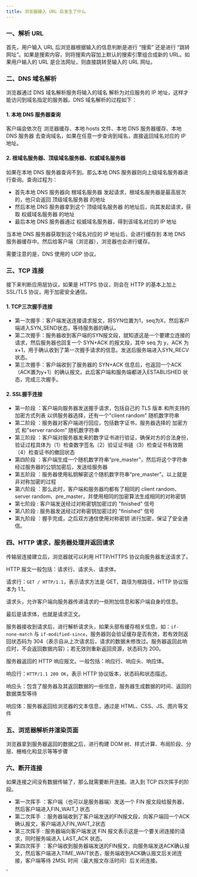 ```yaml
---
title: 浏览器输入 URL 后发生了什么
---
```


### 一、解析 URL

首先，用户输入 URL 后浏览器根据输入的信息判断是进行 “搜索” 还是进行 “跳转网址”。如果是搜索内容，则将搜索内容加上默认的搜索引擎组合成新的 URL。如果用户输入的 URL 是合法网址，则直接跳转至输入的 URL 网址。

### 二、DNS 域名解析

浏览器通过 DNS 域名解析服务将输入的域名 解析为对应服务的 IP 地址，这样才能访问到域名指定的服务器。DNS 域名解析的过程如下：

#### 1. 本地 DNS 服务器查询

客户端会依次在 浏览器缓存、本地 hosts 文件、本地 DNS 服务器缓存、本地 DNS 服务器 去查询域名，如果在任意一步查询到域名，直接返回域名对应的 IP 地址。

#### 2. 根域名服务器、顶级域名服务器、权威域名服务器

如果在本地 DNS 服务器查询不到。那么本地 DNS 服务器则向上级域名服务器进行查询。查询过程为：

- 首先本地 DNS 服务器向 根域名服务器 发起请求，根域名服务器是最高层次的，他只会返回 顶级域名服务器 的地址
- 然后本地 DNS 服务器拿到这个 顶级域名服务器 的地址后，向其发起请求，获取 权威域名服务器 的地址
- 最后本地 DNS 服务器通过 权威域名服务器，得到该域名对应的 IP 地址

当本地 DNS 服务器获取到这个域名对应的 IP 地址后，会进行缓存到 本地 DNS 服务器缓存中。然后给客户端（浏览器），浏览器也会进行缓存。

需要注意的是，DNS 使用的 UDP 协议。

### 三、TCP 连接

接下来判断应用层协议，如果是 HTTPS 协议，则会在 HTTP 的基本上加上 SSL/TLS 协议，用于加密安全通信。

#### 1. TCP三次握手连接

- 第一次握手：客户端发送连接请求报文，将SYN位置为1，seq为X，然后客户端进入SYN_SEND状态，等待服务器的确认。
- 第二次握手：服务器收到客户端的SYN报文段，就知道这是一个要建立连接的请求，然后服务器也回复一个 SYN+ACK 的报文段，其中 seq 为 y，ACK 为 x+1，用于确认收到了第一次握手请求的信息。发送后服务端进入SYN_RECV状态。
- 第三次握手：客户端收到了服务器的 SYN+ACK 信息后，也返回一个ACK（ACK置为y+1）的确认报文。此后客户端和服务端都进入ESTABLISHED 状态，完成三次握手。

#### 2. SSL握手连接

- 第一阶段 ：客户端向服务器发送握手请求，包括自己的 TLS 版本 和所支持的 加密方式列表 以供服务器选择，还有一个"client random" 随机数字符串
- 第二阶段 ：服务器对客户端进行回应，包括数字证书，服务器选择的 加密方式 和"server random" 随机数字符串
- 第三阶段 ：客户端对服务器发来的数字证书进行验证，确保对方的合法身份，验证过程具体为（1）检查数字签名（2）验证证书链（3）检查证书有效期（4）检查证书的撤回状态
- 第四阶段 ：客户端生成一个随机数字符串“pre_master”，然后将这个字符串经过服务器的公钥加密后，发送给服务器
- 第五阶段 ：服务器使用私钥解密这个随机数字符串“pre_master”。以上就是非对称加密的过程
- 第六阶段 ：那么此时，客户端和服务器均都有了相同的 client random、server random、pre_master，并使用相同的加密算法生成相同的对称密钥
- 第七阶段 : 客户端发送经过对称密钥加密过的 "finished" 信号
- 第八阶段 : 服务器发送经过对称密钥加密过的 "finished" 信号
- 第九阶段 ：握手完成，之后双方通信使用对称密钥 进行加密，保证了安全通信。

### 四、HTTP 请求，服务器处理并返回请求

传输层连接建立后，浏览器就可以利用 HTTP/HTTPS 协议向服务器发送请求了。

HTTP 报文一般包括：请求行、请求头、请求体。

请求行：`GET / HTTP/1.1`，表示请求方法是 GET，路径为根路径，HTTP 协议版本为 1.1。

请求头，允许客户端向服务器传递请求的一些附加信息和客户端自身的信息。

最后是请求体，也就是请求正文。

服务器接收到请求后，进行解析请求头，如果头部有缓存相关信息，如：`if-none-match` 与 `if-modified-since`，服务器则会验证缓存是否有效，若有效则返回状态码为 304（表示自从上次请求后，请求的数据未修改过。服务器返回此响应时，不会返回数据内容）；若无效则重新返回资源，状态码为 200。

服务器返回的 HTTP 响应报文。一般包括：响应行、响应头、响应体。

响应行：`HTTP/1.1 200 OK`，表示 HTTP 协议版本，状态码和状态描述。

响应头：包含了服务器及其返回数据的一些信息，服务器生成数据的时间、返回的数据类型等待

响应体：服务器返回给浏览器的文本信息，通过是 HTML、CSS、JS、图片等文件

### 五、浏览器解析并渲染页面

浏览器拿到服务器返回的数据之后，进行构建 DOM 树、样式计算、布局阶段、分层、栅格化和显示等等步骤

### 六、断开连接

如果连接之间没有数据传输了，那么就需要断开连接。进入到 TCP 四次挥手的阶段。

- 第一次挥手 ：客户端（也可以是服务器端）发送一个 FIN 报文段给服务器，然后客户端进入FIN_WAIT_1 状态
- 第二次挥手 ：服务器端收到了客户端发送的FIN报文段，向客户端回一个ACK确认报文，客户端进入FIN_WAIT_2状态
- 第三次挥手 : 服务器端向客户端发送 FIN 报文表示这是一个要关闭连接的请求，同时服务端进入 LAST_ACK 状态。
- 第四次挥手 ：客户端收到服务器端发送的FIN报文，向服务端发送ACK确认报文，然后客户端进入TIME_WAIT状态，服务端收到ACK确认报文后关闭连接，客户端等待 2MSL 时间（最大报文存活时间）后关闭连接。

<img src="../../TCPIP协议栈/image/tcp通信图示.png" style="zoom:33%;" />